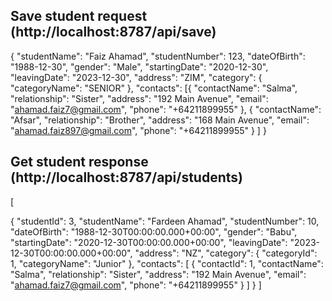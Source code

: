 Save student request (http://localhost:8787/api/save)
----------------------------------------------------
{
"studentName": "Faiz Ahamad",
"studentNumber": 123,
"dateOfBirth": "1988-12-30",
"gender": "Male",
"startingDate": "2020-12-30",
"leavingDate": "2023-12-30",
"address": "ZIM",
"category": {
"categoryName": "SENIOR"
},
"contacts": [{
"contactName": "Salma",
"relationship": "Sister",
"address": "192 Main Avenue",
"email": "ahamad.faiz7@gmail.com",
"phone": "+64211899955"
},
{
"contactName": "Afsar",
"relationship": "Brother",
"address": "168 Main Avenue",
"email": "ahamad.faiz897@gmail.com",
"phone": "+64211899955"
}
]
}

Get student response (http://localhost:8787/api/students)
-----------------------
[

{
"studentId": 3,
"studentName": "Fardeen Ahamad",
"studentNumber": 10,
"dateOfBirth": "1988-12-30T00:00:00.000+00:00",
"gender": "Babu",
"startingDate": "2020-12-30T00:00:00.000+00:00",
"leavingDate": "2023-12-30T00:00:00.000+00:00",
"address": "NZ",
"category": {
"categoryId": 1,
"categoryName": "Junior"
},
"contacts": [
{
"contactId": 1,
"contactName": "Salma",
"relationship": "Sister",
"address": "192 Main Avenue",
"email": "ahamad.faiz7@gmail.com",
"phone": "+64211899955"
}
]
}
]
